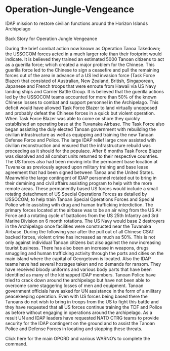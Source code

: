 # Operation-Jungle-Vengeance
IDAP mission to restore civilian functions around the Horizon Islands Archipelago

Back Story for Operation Jungle Vengeance

During the brief combat action now known as Operation Tanoa Takedown; the USSOCOM forces acted in a much larger role than their footprint would indicate. It is believed they trained an estimated 5000 Tanoan citizens to act as a guerilla force; which created a major problem for the Chinese. This guerilla force led to the Chinese to sign a ceasefire and pull the remaining forces out of the area in advance of a US led invasion force (Task Force Blazer) that consisted of Australian, New Zealand, British, Singaporean, Japanese and French troops that were enroute from Hawaii via US Navy landing ships and Carrier Battle Group. It is believed that the guerilla actions led by the USSOCOM teams accounted for more than 50% of the known Chinese losses to combat and support personnel in the Archipelago. This deficit would have allowed Task Force Blazer to land virtually unopposed and probably defeat the Chinese forces in a quick but violent operation. 
When Task Force Blazer was able to come on shore they quickly established an operating base at the Tuvanaka Airbase. The Task Force also began assisting the duly elected Tanoan government with rebuilding the civilian infrastructure as well as equipping and training the new Tanoan Defense Force and Police. The large IDAP relief large crew assisted with civilian reconstruction and ensured that the infrastructure rebuild was proceeding as it should for the populace. After 6 months Task Force Blazer was dissolved and all combat units returned to their respective countries. The US forces also had been moving into the permanent base location at Tuvanaka as previously agreed upon military training and base lease agreement that had been signed between Tanoa and the United States.  Meanwhile the large contingent of IDAP personnel rotated out to bring in their demining and civil affairs assisting program to help with the more remote areas.
These permanently based US forces would include a small rotating detachment of US Special Operations Forces as detailed by USSOCOM; to help train Tanoan Special Operations Forces and Special Police while assisting with drug and human trafficking interdiction. The primary forces located at the airbase was to be an air wing from the US Air Force and a rotating cycle of battalions from the US 25th Infantry and 3rd Marine Division on 6 month rotations. The US Navy would base 2 destroyers in the Archipelago once facilities were constructed near the Tuvanaka Airbase.
During the following year after the pull out of all Chinese CSAT backed forces, violent crime has increased as much as 50%. This is not only against individual Tanoan citizens but also against the now increasing tourist business. There has also been an increase in weapons, drugs smuggling and human trafficking activity through the ports and cities on the main island where the capital of Georgetown is located. Also the IDAP teams have had several hostages taken and no demands for ransom. They have received bloody uniforms and various body parts that have been identified as many of the kidnapped IDAP members. Tanoan Police have tried to crack down around the archipelago but have not been able to overcome some staggering losses of men and equipment. Tanoan government officials have asked for UN assistance in the form of a military peacekeeping operation. Even with US forces being based there the Tanoans do not wish to bring in troops from the US to fight this battle and they have requested that all US forces continue training the TDF and Police as before without engaging in operations around the archipelago.
As a result UN and IDAP leaders have requested NATO CTRG teams to provide security for the IDAP contingent on the ground and to assist the Tanoan Police and Defense Forces in locating and stopping these threats. 

Click here for the main OPORD and various WARNO’s to complete the command.
